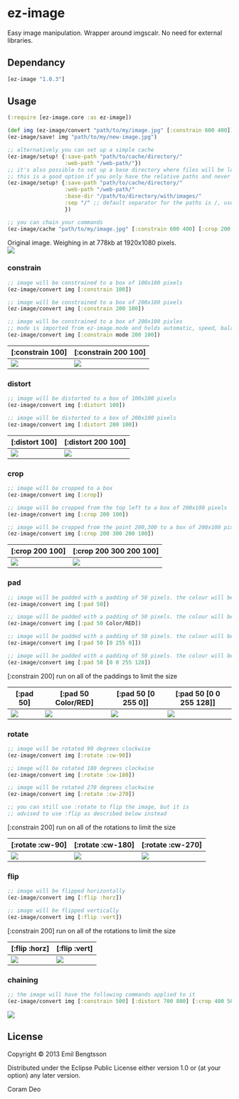 # ez-image

Easy image manipulation. Wrapper around imgscalr. No need for external libraries.

## Dependancy
```clojure
[ez-image "1.0.3"]
```

## Usage

```clojure
(:require [ez-image.core :as ez-image])

(def img (ez-image/convert "path/to/my/image.jpg" [:constrain 600 400])) ;; will give back a BufferedImage object
(ez-image/save! img "path/to/my/new-image.jpg")

;; alternatively you can set up a simple cache
(ez-image/setup! {:save-path "path/to/cache/directory/" 
                  :web-path "/web-path/"})
;; it's also possible to set up a base directory where files will be looked for
;; this is a good option if you only have the relative paths and never the full path
(ez-image/setup! {:save-path "path/to/cache/directory/" 
                  :web-path "/web-path/"
                  :base-dir "/path/to/directory/with/images/"
                  :sep "/" ;; default separator for the paths is /, use this option to change it
                  })

;; you can chain your commands
(ez-image/cache "path/to/my/image.jpg" [:constrain 600 400] [:crop 200 200]) ;; will give back "/web-path/<md5-sum>.jpg"
```

Original image. Weighing in at 778kb at 1920x1080 pixels.  
![](https://raw.github.com/emil0r/ez-image/screenshots/left-right.jpg)

### constrain
```clojure
;; image will be constrained to a box of 100x100 pixels
(ez-image/convert img [:constrain 100])

;; image will be constrained to a box of 200x100 pixels
(ez-image/convert img [:constrain 200 100])

;; image will be constrained to a box of 200x100 pixles
;; mode is imported from ez-image.mode and holds automatic, speed, balanced, quality and ultra-quality
(ez-image/convert img [:constrain mode 200 100])
```
| [:constrain 100] | [:constrain 200 100] |
| ---------------- | -------------------- |
| ![](https://raw.github.com/emil0r/ez-image/screenshots/left-right-constrain-100.jpg) | ![](https://raw.github.com/emil0r/ez-image/screenshots/left-right-constrain-200x100.jpg) |


### distort
```clojure
;; image will be distorted to a box of 100x100 pixels
(ez-image/convert img [:distort 100])

;; image will be distorted to a box of 200x100 pixels
(ez-image/convert img [:distort 200 100])
```
| [:distort 100] | [:distort 200 100] |
| -------------- | ------------------ |
| ![](https://raw.github.com/emil0r/ez-image/screenshots/left-right-distort-100.jpg) | ![](https://raw.github.com/emil0r/ez-image/screenshots/left-right-distort-200x100.jpg) |


### crop
```clojure
;; image will be cropped to a box
(ez-image/convert img [:crop])

;; image will be cropped from the top left to a box of 200x100 pixels
(ez-image/convert img [:crop 200 100])

;; image will be cropped from the point 200,300 to a box of 200x100 pixels
(ez-image/convert img [:crop 200 300 200 100])
```
| [:crop 200 100] | [:crop 200 300 200 100] |
| --------------- | ----------------------- |
| ![](https://raw.github.com/emil0r/ez-image/screenshots/left-right-crop-200x100.jpg) | ![](https://raw.github.com/emil0r/ez-image/screenshots/left-right-crop-200x300-200x100.jpg) |


### pad
```clojure
;; image will be padded with a padding of 50 pixels. the colour will be black
(ez-image/convert img [:pad 50])

;; image will be padded with a padding of 50 pixels. the colour will be red
(ez-image/convert img [:pad 50 Color/RED])

;; image will be padded with a padding of 50 pixels. the colour will be green
(ez-image/convert img [:pad 50 [0 255 0]])

;; image will be padded with a padding of 50 pixels. the colour will be blue and have an alpha of 50%
(ez-image/convert img [:pad 50 [0 0 255 128])
```

[:constrain 200] run on all of the paddings to limit the size  

| [:pad 50] | [:pad 50 Color/RED] | [:pad 50 [0 255 0]] | [:pad 50 [0 0 255 128]] |
| --------- | ------------------- | ------------------- | ----------------------- |
| ![](https://raw.github.com/emil0r/ez-image/screenshots/left-right-pad-50.jpg) | ![](https://raw.github.com/emil0r/ez-image/screenshots/left-right-pad-50-red.jpg) | ![](https://raw.github.com/emil0r/ez-image/screenshots/left-right-pad-50-green.jpg) | ![](https://raw.github.com/emil0r/ez-image/screenshots/left-right-pad-50-blue-alpha-50.jpg) |


### rotate
```clojure
;; image will be rotated 90 degrees clockwise
(ez-image/convert img [:rotate :cw-90])

;; image will be rotated 180 degrees clockwise
(ez-image/convert img [:rotate :cw-180])

;; image will be rotated 270 degrees clockwise
(ez-image/convert img [:rotate :cw-270])

;; you can still use :rotate to flip the image, but it is 
;; advised to use :flip as described below instead
```

[:constrain 200] run on all of the rotations to limit the size  

| [:rotate :cw-90] | [:rotate :cw-180] | [:rotate :cw-270] |
| ---------------- | ----------------- | ----------------- |
| ![](https://raw.github.com/emil0r/ez-image/screenshots/left-right-rotate-cw-90.jpg) | ![](https://raw.github.com/emil0r/ez-image/screenshots/left-right-rotate-cw-180.jpg) | ![](https://raw.github.com/emil0r/ez-image/screenshots/left-right-rotate-cw-270.jpg) |

### flip
```clojure
;; image will be flipped horizontally
(ez-image/convert img [:flip :horz])

;; image will be flipped vertically
(ez-image/convert img [:flip :vert])
```


[:constrain 200] run on all of the rotations to limit the size  

| [:flip :horz] | [:flip :vert] |
| ---------------- | ----------------- |
|  ![](https://raw.github.com/emil0r/ez-image/screenshots/left-right-rotate-flip-horz.jpg) | ![](https://raw.github.com/emil0r/ez-image/screenshots/left-right-rotate-flip-vert.jpg) |


### chaining
```clojure
;; the image will have the following commands applied to it
(ez-image/convert img [:constrain 500] [:distort 700 800] [:crop 400 500] [:rotate :cw-90] [:pad 200])
```
![](https://raw.github.com/emil0r/ez-image/screenshots/left-right-chained.jpg)

## License

Copyright © 2013 Emil Bengtsson

Distributed under the Eclipse Public License either version 1.0 or (at
your option) any later version.


Coram Deo
